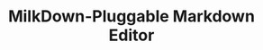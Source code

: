 ---
layout: post.njk
title: "MilkDown-Pluggable Markdown Editor"
summary: "Lightweight and powerful, I didn't think I would like this markdown editor, but it's pretty terrific. LaTex math equations, table support, copy and paste markdown, Collaboration and emoji support."
thumb: "http://pixelprowess.com/i/2021-09-27_11-56-37.png"
links:
  - website: "https://milkdown.dev"
category: shorts
tags: 
- external
---